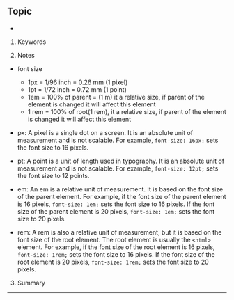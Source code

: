 ## Topic
- 


1. Keywords


2. Notes 
- font size
  - 1px = 1/96 inch = 0.26 mm (1 pixel)
  - 1pt = 1/72 inch = 0.72 mm (1 point)
  - 1em = 100% of parent = (1 m)
    it a relative size, if parent of the element is changed it will affect this element
  - 1 rem = 100% of root(1 rem), it a relative size, if parent of the element is changed it will affect this element

-  px: A pixel is a single dot on a screen. It is an absolute unit of measurement and is not scalable. For example, `font-size: 16px;` sets the font size to 16 pixels.

- pt: A point is a unit of length used in typography. It is an absolute unit of measurement and is not scalable. For example, `font-size: 12pt;` sets the font size to 12 points.

- em: An em is a relative unit of measurement. It is based on the font size of the parent element. For example, if the font size of the parent element is 16 pixels, `font-size: 1em;` sets the font size to 16 pixels. If the font size of the parent element is 20 pixels, `font-size: 1em;` sets the font size to 20 pixels.

- rem: A rem is also a relative unit of measurement, but it is based on the font size of the root element. The root element is usually the `<html>` element. For example, if the font size of the root element is 16 pixels, `font-size: 1rem;` sets the font size to 16 pixels. If the font size of the root element is 20 pixels, `font-size: 1rem;` sets the font size to 20 pixels.

3. Summary 

---


